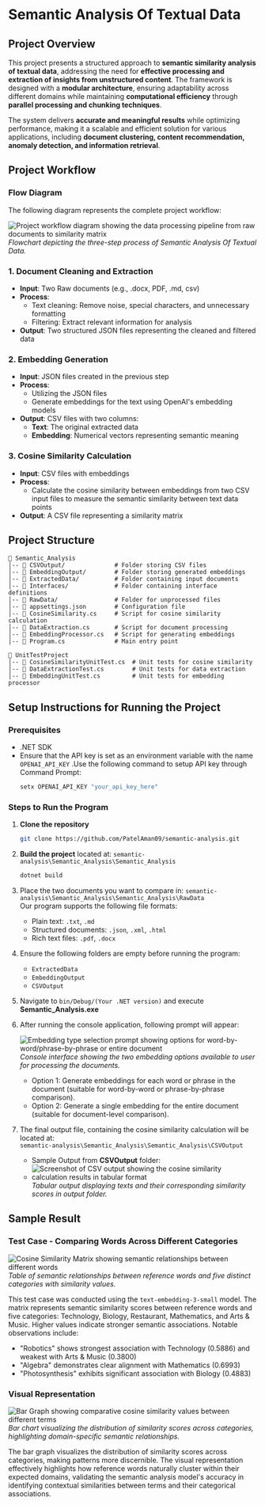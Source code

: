 # **Semantic Analysis Of Textual Data**

## **Project Overview**

This project presents a structured approach to **semantic similarity analysis of textual data**, addressing the need for **effective processing and extraction of insights from unstructured content**. The framework is designed with a **modular architecture**, ensuring adaptability across different domains while maintaining **computational efficiency** through **parallel processing and chunking techniques**.

The system delivers **accurate and meaningful results** while optimizing performance, making it a scalable and efficient solution for various applications, including **document clustering, content recommendation, anomaly detection, and information retrieval**.

## **Project Workflow**

### **Flow Diagram**

The following diagram represents the complete project workflow:

![Project workflow diagram showing the data processing pipeline from raw documents to similarity matrix](https://github.com/user-attachments/assets/102154c6-b450-4dfc-8d37-3c366956ff0a)<br>
*Flowchart depicting the three-step process of Semantic Analysis Of Textual Data.*

### 1. **Document Cleaning and Extraction**

- **Input**: Two Raw documents (e.g., .docx, PDF, .md, csv)
- **Process**:
  - Text cleaning: Remove noise, special characters, and unnecessary formatting
  - Filtering: Extract relevant information for analysis
- **Output**: Two structured JSON files representing the cleaned and filtered data

### 2. **Embedding Generation**

- **Input**: JSON files created in the previous step
- **Process**:
  - Utilizing the JSON files
  - Generate embeddings for the text using OpenAI's embedding models
- **Output**: CSV files with two columns:
  - **Text**: The original extracted data
  - **Embedding**: Numerical vectors representing semantic meaning

### 3. **Cosine Similarity Calculation**

- **Input**: CSV files with embeddings
- **Process**:
  - Calculate the cosine similarity between embeddings from two CSV input files to measure the semantic similarity between text data points
- **Output**: A CSV file representing a similarity matrix

## **Project Structure**

```
📂 Semantic_Analysis
│-- 📂 CSVOutput/              # Folder storing CSV files
│-- 📂 EmbeddingOutput/        # Folder storing generated embeddings
│-- 📂 ExtractedData/          # Folder containing input documents
│-- 📂 Interfaces/             # Folder containing interface definitions
│-- 📂 RawData/                # Folder for unprocessed files
│-- 📜 appsettings.json        # Configuration file
│-- 📜 CosineSimilarity.cs     # Script for cosine similarity calculation
│-- 📜 DataExtraction.cs       # Script for document processing
│-- 📜 EmbeddingProcessor.cs   # Script for generating embeddings
│-- 📜 Program.cs              # Main entry point

📂 UnitTestProject
│-- 📜 CosineSimilarityUnitTest.cs  # Unit tests for cosine similarity
│-- 📜 DataExtractionTest.cs        # Unit tests for data extraction
│-- 📜 EmbeddingUnitTest.cs         # Unit tests for embedding processor
```

## **Setup Instructions for Running the Project**

### **Prerequisites**

- .NET SDK
- Ensure that the API key is set as an environment variable with the name `OPENAI_API_KEY`
  .Use the following command to setup API key through Command Prompt:
   ```sh
   setx OPENAI_API_KEY "your_api_key_here"
   ``` 
  
  
### Steps to Run the Program  

1. **Clone the repository**
   ```sh
   git clone https://github.com/PatelAman09/semantic-analysis.git
   ```    
2. **Build the project** located at: `semantic-analysis\Semantic_Analysis\Semantic_Analysis`  
   ```sh
   dotnet build
   ```
3. Place the two documents you want to compare in: `semantic-analysis\Semantic_Analysis\Semantic_Analysis\RawData`<br>
   Our program supports the following file formats:
   - Plain text: `.txt`, `.md`
   - Structured documents: `.json`, `.xml`, `.html`
   - Rich text files: `.pdf`, `.docx`


4. Ensure the following folders are empty before running the program:
   - `ExtractedData`
   - `EmbeddingOutput`
   - `CSVOutput`
5. Navigate to `bin/Debug/(Your .NET version)` and execute **Semantic_Analysis.exe**
6. After running the console application, following prompt will appear:

   ![Embedding type selection prompt showing options for word-by-word/phrase-by-phrase or entire document](https://github.com/user-attachments/assets/3bf89047-4d42-432e-b042-3830c69a6272)<br>
   *Console interface showing the two embedding options available to user for processing the documents.*<br>
   - Option 1: Generate embeddings for each word or phrase in the document (suitable for word-by-word or phrase-by-phrase comparison).<br>
   - Option 2: Generate a single embedding for the entire document (suitable for document-level comparison).

8. The final output file, containing the cosine similarity calculation will be located at:<br>`semantic-analysis\Semantic_Analysis\Semantic_Analysis\CSVOutput`
   - Sample Output from **CSVOutput** folder:
   - ![Screenshot of CSV output showing the cosine similarity calculation results in tabular format](https://github.com/user-attachments/assets/f402eba7-ffa6-437a-9f14-78168fe6e0f7)<br>
*Tabular output displaying texts and their corresponding similarity scores in output folder.*

## **Sample Result**

### **Test Case - Comparing Words Across Different Categories**

![Cosine Similarity Matrix showing semantic relationships between different words](https://github.com/user-attachments/assets/0b3c8cc6-3396-4315-99b5-d46edd15b4d9)<br>
*Table of semantic relationships between reference words and five distinct categories with similarity values.*

This test case was conducted using the `text-embedding-3-small` model. The matrix represents semantic similarity scores between reference words and five categories: Technology, Biology, Restaurant, Mathematics, and Arts & Music. Higher values indicate stronger semantic associations. Notable observations include:

- "Robotics" shows strongest association with Technology (0.5886) and weakest with Arts & Music (0.3800)
- "Algebra" demonstrates clear alignment with Mathematics (0.6993)
- "Photosynthesis" exhibits significant association with Biology (0.4883)

### **Visual Representation**

![Bar Graph showing comparative cosine similarity values between different terms](https://github.com/user-attachments/assets/9eb99daf-f311-498a-bcfa-8d2d61ec2c33)<br>
*Bar chart visualizing the distribution of similarity scores across categories, highlighting domain-specific semantic relationships.*

The bar graph visualizes the distribution of similarity scores across categories, making patterns more discernible. The visual representation effectively highlights how reference words naturally cluster within their expected domains, validating the semantic analysis model's accuracy in identifying contextual similarities between terms and their categorical associations.
